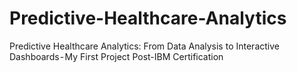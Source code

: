 # Predictive-Healthcare-Analytics
Predictive Healthcare Analytics: From Data Analysis to Interactive Dashboards - My First Project Post-IBM Certification

